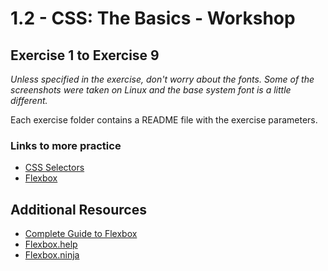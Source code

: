 # 1.2 - CSS: The Basics - Workshop

## Exercise 1 to Exercise 9

_Unless specified in the exercise, don't worry about the fonts. Some of the screenshots were taken on Linux and the base system font is a little different._

Each exercise folder contains a README file with the exercise parameters.

### Links to more practice

- [CSS Selectors](https://flukeout.github.io/)
- [Flexbox](https://flexboxfroggy.com/)

## Additional Resources

- [Complete Guide to Flexbox](https://css-tricks.com/snippets/css/a-guide-to-flexbox/)
- [Flexbox.help](https://flexbox.help/)
- [Flexbox.ninja](https://flexbox.ninja/)
